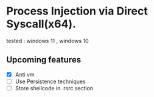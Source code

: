 #  Process Injection via Direct Syscall(x64).
tested : windows 11 , windows 10

## Upcoming features

- [x] Anti vm
- [ ] Use Persistence techniques
- [ ] Store shellcode in .rsrc section
